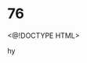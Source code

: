 # 76
<@!DOCTYPE HTML>
<html>hy
<head>
  <title>-Simple 
# HTML a
    Page</ Litle>
</head25.>
</body>t
  <h1>Welcome to mY webpage</h2>
  <p>This is a simple HTML page.</p>
</body>
</html
